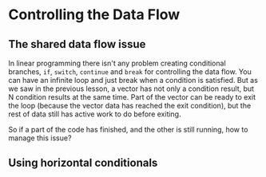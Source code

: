 # Controlling the Data Flow

## The shared data flow issue

In linear programming there isn't any problem creating conditional branches, `if`, `switch`, `continue` and `break` for controlling the data flow.
You can have an infinite loop and just break when a condition is satisfied. 
But as we saw in the previous lesson, a vector has not only a condition result, but N condition results at the same time. Part of the vector can be ready to exit the loop (because the vector data has reached the exit condition), but the rest of data still has active work to do before exiting.

So if a part of the code has finished, and the other is still running, how to manage this issue?

## Using horizontal conditionals 





